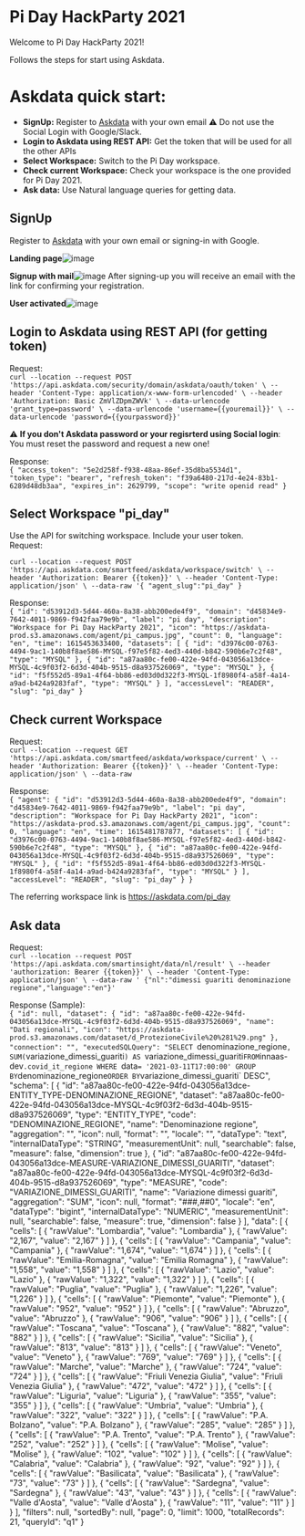 # Pi Day HackParty 2021


Welcome to Pi Day HackParty 2021!

Follows the steps for start using Askdata. 

# Askdata quick start:

* **SignUp:** Register to [Askdata](https://app.askdata.com/login) with your own email  ⚠️  Do not use the Social Login with Google/Slack.
* **Login to Askdata using REST API:** Get the token that will be used for all the other APIs
* **Select Workspace:** Switch to the Pi Day workspace.
* **Check current Workspace:** Check your workspace is the one provided for Pi Day 2021.
* **Ask data:** Use Natural language queries for getting data.


## SignUp
Register to [Askdata](https://app.askdata.com/login) with your own email or signing-in with Google.

**Landing page**![image](https://user-images.githubusercontent.com/74064313/110775123-d959a680-825e-11eb-94ba-ab2173b07f02.png)

**Signup with mail**![image](https://user-images.githubusercontent.com/74064313/110775513-4705d280-825f-11eb-892b-576dde234455.png)
After signing-up you will receive an email with the link for confirming your registration. 

**User activated**![image](https://user-images.githubusercontent.com/74064313/110776912-d52e8880-8260-11eb-8475-7b136dc0bdf6.png)

## Login to Askdata using REST API (for getting token)
Request: <br />
`curl --location --request POST 'https://api.askdata.com/security/domain/askdata/oauth/token' \
--header 'Content-Type: application/x-www-form-urlencoded' \
--header 'Authorization: Basic ZmVlZDpmZWVk' \
--data-urlencode 'grant_type=password' \
--data-urlencode 'username={{youremail}}' \
--data-urlencode 'password={{yourpassword}}'`

:warning: **If you don't Askdata password or your regisrterd using Social login**: You must reset the password and request a new one!

Response: <br />
`{
    "access_token": "5e2d258f-f938-48aa-86ef-35d8ba5534d1",
    "token_type": "bearer",
    "refresh_token": "f39a6480-217d-4e24-83b1-6289d48db3aa",
    "expires_in": 2629799,
    "scope": "write openid read"
}`

## Select Workspace "pi_day" 
Use the API for switching workspace. Include your user token. <br />
Request: <br />

`curl --location --request POST 'https://api.askdata.com/smartfeed/askdata/workspace/switch' \
--header 'Authorization: Bearer {{token}}' \
--header 'Content-Type: application/json' \
--data-raw '{
	"agent_slug":"pi_day"
}`

Response: <br />
`{
    "id": "d53912d3-5d44-460a-8a38-abb200ede4f9",
    "domain": "d45834e9-7642-4011-9869-f942faa79e9b",
    "label": "pi day",
    "description": "Workspace for Pi Day HackParty 2021",
    "icon": "https://askdata-prod.s3.amazonaws.com/agent/pi_campus.jpg",
    "count": 0,
    "language": "en",
    "time": 1615453633400,
    "datasets": [
        {
            "id": "d3976c00-0763-4494-9ac1-140b8f8ae586-MYSQL-f97e5f82-4ed3-440d-b842-590b6e7c2f48",
            "type": "MYSQL"
        },
        {
            "id": "a87aa80c-fe00-422e-94fd-043056a13dce-MYSQL-4c9f03f2-6d3d-404b-9515-d8a937526069",
            "type": "MYSQL"
        },
        {
            "id": "f5f552d5-89a1-4f64-bb86-ed03d0d322f3-MYSQL-1f8980f4-a58f-4a14-a9ad-b424a9283faf",
            "type": "MYSQL"
        }
    ],
    "accessLevel": "READER",
    "slug": "pi_day"
}`

## Check current Workspace
Request: <br />
`curl --location --request GET 'https://api.askdata.com/smartfeed/askdata/workspace/current' \
--header 'Authorization: Bearer {{token}}' \
--header 'Content-Type: application/json' \
--data-raw`

Response: <br />
`{
    "agent": {
        "id": "d53912d3-5d44-460a-8a38-abb200ede4f9",
        "domain": "d45834e9-7642-4011-9869-f942faa79e9b",
        "label": "pi day",
        "description": "Workspace for Pi Day HackParty 2021",
        "icon": "https://askdata-prod.s3.amazonaws.com/agent/pi_campus.jpg",
        "count": 0,
        "language": "en",
        "time": 1615481787877,
        "datasets": [
            {
                "id": "d3976c00-0763-4494-9ac1-140b8f8ae586-MYSQL-f97e5f82-4ed3-440d-b842-590b6e7c2f48",
                "type": "MYSQL"
            },
            {
                "id": "a87aa80c-fe00-422e-94fd-043056a13dce-MYSQL-4c9f03f2-6d3d-404b-9515-d8a937526069",
                "type": "MYSQL"
            },
            {
                "id": "f5f552d5-89a1-4f64-bb86-ed03d0d322f3-MYSQL-1f8980f4-a58f-4a14-a9ad-b424a9283faf",
                "type": "MYSQL"
            }
        ],
        "accessLevel": "READER",
        "slug": "pi_day"
    }
}`

The referring workspace link is https://askdata.com/pi_day
  
## Ask data 
Request: <br />
`curl --location --request POST 'https://api.askdata.com/smartinsight/data/nl/result' \
--header 'authorization: Bearer {{token}}' \
--header 'Content-Type: application/json' \
--data-raw ' {"nl":"dimessi guariti denominazione regione","language":"en"}'`

Response (Sample): <br />
`{
    "id": null,
    "dataset": {
        "id": "a87aa80c-fe00-422e-94fd-043056a13dce-MYSQL-4c9f03f2-6d3d-404b-9515-d8a937526069",
        "name": "Dati regionali",
        "icon": "https://askdata-prod.s3.amazonaws.com/dataset/d_ProtezioneCivile%20%281%29.png"
    },
    "connection": "",
    "executedSQLQuery": "SELECT `denominazione_regione`, SUM(`variazione_dimessi_guariti`) AS `variazione_dimessi_guariti` FROM `innaas-dev`.covid_it_regione WHERE `data` = '2021-03-11T17:00:00' GROUP BY `denominazione_regione` ORDER BY `variazione_dimessi_guariti` DESC",
    "schema": [
        {
            "id": "a87aa80c-fe00-422e-94fd-043056a13dce-ENTITY_TYPE-DENOMINAZIONE_REGIONE",
            "dataset": "a87aa80c-fe00-422e-94fd-043056a13dce-MYSQL-4c9f03f2-6d3d-404b-9515-d8a937526069",
            "type": "ENTITY_TYPE",
            "code": "DENOMINAZIONE_REGIONE",
            "name": "Denominazione regione",
            "aggregation": "",
            "icon": null,
            "format": "",
            "locale": "",
            "dataType": "text",
            "internalDataType": "STRING",
            "measurementUnit": null,
            "searchable": false,
            "measure": false,
            "dimension": true
        },
        {
            "id": "a87aa80c-fe00-422e-94fd-043056a13dce-MEASURE-VARIAZIONE_DIMESSI_GUARITI",
            "dataset": "a87aa80c-fe00-422e-94fd-043056a13dce-MYSQL-4c9f03f2-6d3d-404b-9515-d8a937526069",
            "type": "MEASURE",
            "code": "VARIAZIONE_DIMESSI_GUARITI",
            "name": "Variazione dimessi guariti",
            "aggregation": "SUM",
            "icon": null,
            "format": "###,##0",
            "locale": "en",
            "dataType": "bigint",
            "internalDataType": "NUMERIC",
            "measurementUnit": null,
            "searchable": false,
            "measure": true,
            "dimension": false
        }
    ],
    "data": [
        {
            "cells": [
                {
                    "rawValue": "Lombardia",
                    "value": "Lombardia"
                },
                {
                    "rawValue": "2,167",
                    "value": "2,167"
                }
            ]
        },
        {
            "cells": [
                {
                    "rawValue": "Campania",
                    "value": "Campania"
                },
                {
                    "rawValue": "1,674",
                    "value": "1,674"
                }
            ]
        },
        {
            "cells": [
                {
                    "rawValue": "Emilia-Romagna",
                    "value": "Emilia Romagna"
                },
                {
                    "rawValue": "1,558",
                    "value": "1,558"
                }
            ]
        },
        {
            "cells": [
                {
                    "rawValue": "Lazio",
                    "value": "Lazio"
                },
                {
                    "rawValue": "1,322",
                    "value": "1,322"
                }
            ]
        },
        {
            "cells": [
                {
                    "rawValue": "Puglia",
                    "value": "Puglia"
                },
                {
                    "rawValue": "1,226",
                    "value": "1,226"
                }
            ]
        },
        {
            "cells": [
                {
                    "rawValue": "Piemonte",
                    "value": "Piemonte"
                },
                {
                    "rawValue": "952",
                    "value": "952"
                }
            ]
        },
        {
            "cells": [
                {
                    "rawValue": "Abruzzo",
                    "value": "Abruzzo"
                },
                {
                    "rawValue": "906",
                    "value": "906"
                }
            ]
        },
        {
            "cells": [
                {
                    "rawValue": "Toscana",
                    "value": "Toscana"
                },
                {
                    "rawValue": "882",
                    "value": "882"
                }
            ]
        },
        {
            "cells": [
                {
                    "rawValue": "Sicilia",
                    "value": "Sicilia"
                },
                {
                    "rawValue": "813",
                    "value": "813"
                }
            ]
        },
        {
            "cells": [
                {
                    "rawValue": "Veneto",
                    "value": "Veneto"
                },
                {
                    "rawValue": "769",
                    "value": "769"
                }
            ]
        },
        {
            "cells": [
                {
                    "rawValue": "Marche",
                    "value": "Marche"
                },
                {
                    "rawValue": "724",
                    "value": "724"
                }
            ]
        },
        {
            "cells": [
                {
                    "rawValue": "Friuli Venezia Giulia",
                    "value": "Friuli Venezia Giulia"
                },
                {
                    "rawValue": "472",
                    "value": "472"
                }
            ]
        },
        {
            "cells": [
                {
                    "rawValue": "Liguria",
                    "value": "Liguria"
                },
                {
                    "rawValue": "355",
                    "value": "355"
                }
            ]
        },
        {
            "cells": [
                {
                    "rawValue": "Umbria",
                    "value": "Umbria"
                },
                {
                    "rawValue": "322",
                    "value": "322"
                }
            ]
        },
        {
            "cells": [
                {
                    "rawValue": "P.A. Bolzano",
                    "value": "P.A. Bolzano"
                },
                {
                    "rawValue": "285",
                    "value": "285"
                }
            ]
        },
        {
            "cells": [
                {
                    "rawValue": "P.A. Trento",
                    "value": "P.A. Trento"
                },
                {
                    "rawValue": "252",
                    "value": "252"
                }
            ]
        },
        {
            "cells": [
                {
                    "rawValue": "Molise",
                    "value": "Molise"
                },
                {
                    "rawValue": "102",
                    "value": "102"
                }
            ]
        },
        {
            "cells": [
                {
                    "rawValue": "Calabria",
                    "value": "Calabria"
                },
                {
                    "rawValue": "92",
                    "value": "92"
                }
            ]
        },
        {
            "cells": [
                {
                    "rawValue": "Basilicata",
                    "value": "Basilicata"
                },
                {
                    "rawValue": "73",
                    "value": "73"
                }
            ]
        },
        {
            "cells": [
                {
                    "rawValue": "Sardegna",
                    "value": "Sardegna"
                },
                {
                    "rawValue": "43",
                    "value": "43"
                }
            ]
        },
        {
            "cells": [
                {
                    "rawValue": "Valle d'Aosta",
                    "value": "Valle d'Aosta"
                },
                {
                    "rawValue": "11",
                    "value": "11"
                }
            ]
        }
    ],
    "filters": null,
    "sortedBy": null,
    "page": 0,
    "limit": 1000,
    "totalRecords": 21,
    "queryId": "q1"
}
